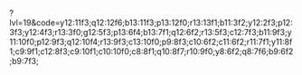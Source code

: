 ?lvl=19&code=y12:11f3;q12:12f6;b13:11f3;p13:12f0;r13:13f1;b11:3f2;y12:2f3;p12:3f3;y12:4f3;r13:3f0;g12:5f3;p13:6f4;b13:7f1;q12:6f2;r13:5f3;c12:7f3;b11:9f3;y11:10f0;p12:9f3;q12:10f4;r13:9f3;c13:10f0;p9:8f3;c10:6f2;c11:6f2;r11:7f1;y11:8f1;c9:9f1;c12:8f3;c9:10f1;c10:10f0;c8:8f1;q10:8f7;r10:9f0;y8:6f2;q8:7f6;b9:6f2;b9:7f3;